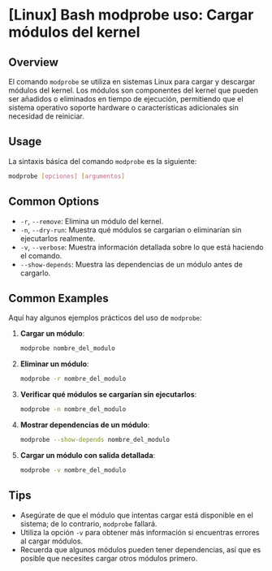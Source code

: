 # [Linux] Bash modprobe uso: Cargar módulos del kernel

## Overview
El comando `modprobe` se utiliza en sistemas Linux para cargar y descargar módulos del kernel. Los módulos son componentes del kernel que pueden ser añadidos o eliminados en tiempo de ejecución, permitiendo que el sistema operativo soporte hardware o características adicionales sin necesidad de reiniciar.

## Usage
La sintaxis básica del comando `modprobe` es la siguiente:

```bash
modprobe [opciones] [argumentos]
```

## Common Options
- `-r`, `--remove`: Elimina un módulo del kernel.
- `-n`, `--dry-run`: Muestra qué módulos se cargarían o eliminarían sin ejecutarlos realmente.
- `-v`, `--verbose`: Muestra información detallada sobre lo que está haciendo el comando.
- `--show-depends`: Muestra las dependencias de un módulo antes de cargarlo.

## Common Examples
Aquí hay algunos ejemplos prácticos del uso de `modprobe`:

1. **Cargar un módulo**:
   ```bash
   modprobe nombre_del_modulo
   ```

2. **Eliminar un módulo**:
   ```bash
   modprobe -r nombre_del_modulo
   ```

3. **Verificar qué módulos se cargarían sin ejecutarlos**:
   ```bash
   modprobe -n nombre_del_modulo
   ```

4. **Mostrar dependencias de un módulo**:
   ```bash
   modprobe --show-depends nombre_del_modulo
   ```

5. **Cargar un módulo con salida detallada**:
   ```bash
   modprobe -v nombre_del_modulo
   ```

## Tips
- Asegúrate de que el módulo que intentas cargar está disponible en el sistema; de lo contrario, `modprobe` fallará.
- Utiliza la opción `-v` para obtener más información si encuentras errores al cargar módulos.
- Recuerda que algunos módulos pueden tener dependencias, así que es posible que necesites cargar otros módulos primero.